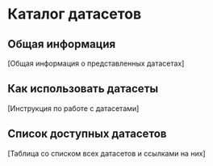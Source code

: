 # Каталог датасетов

## Общая информация
[Общая информация о представленных датасетах]

## Как использовать датасеты
[Инструкция по работе с датасетами]

## Список доступных датасетов
[Таблица со списком всех датасетов и ссылками на них]